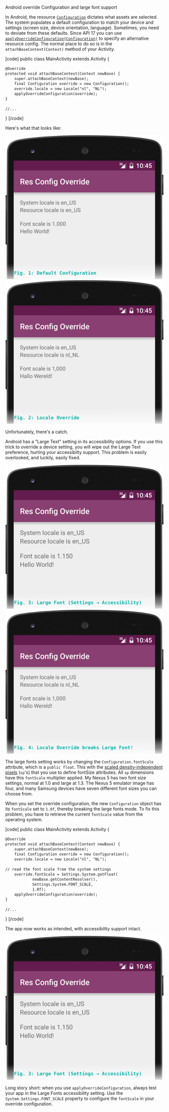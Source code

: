Android override Configuration and large font support

In Android, the resource [`Configuration`][conf] dictates what assets are selected. The system populates a default configuration to match your device and settings (screen size, device orientation, language). Sometimes, you need to deviate from these defaults. Since API 17 you can use [`applyOverrideConfiguration(Configuration)`][aoco] to specify an alternative resource config. The normal place to do so is in the `attachBaseContext(Context)` method of your Activity.

[code]
public class MainActivity extends Activity {

    @Override
    protected void attachBaseContext(Context newBase) {
        super.attachBaseContext(newBase);
        final Configuration override = new Configuration();
        override.locale = new Locale("nl", "NL");
        applyOverrideConfiguration(override);
    }

    //...
}
[/code]

Here's what that looks like:

![Screenshot](final_01_normal_defaultlocale.png "Default configuration")
![Screenshot](final_02_normal_overridelocale.png "Dutch locale override on a device set to English")

Unfortunately, there's a catch.<!--more-->

Android has a "Large Text" setting in its accessibility options. If you use this trick to override a device setting, you will wipe out the Large Text preference, hurting your accessibilty support. This problem is easily overlooked, and luckily, easily fixed.

![Screenshot](final_03_large_defaultlocale.png "Large fonts configuration")
![Screenshot](final_04_large_overridelocale_broken.png "Dutch locale override, unfortunately the large fonts setting is now lost.")

The large fonts setting works by changing the `Configuration.fontScale` attribute, which is a `public float`. This with the [scaled density-independent pixels][dpsp] (`sp`'s) that you use to define fontSize attributes. All `sp` dimensions have this `fontScale` multiplier applied. My Nexus 5 has two font size settings, normal at 1.0 and large at 1.3. The Nexus 5 emulator image has four, and many Samsung devices have seven different font sizes you can choose from.

When you set the override configuration, the new `Configuration` object has its `fontScale` set to `1.0f`, thereby breaking the large fonts mode. To fix this problem, you have to retrieve the current `fontScale` value from the operating system.

[code]
public class MainActivity extends Activity {

    @Override
    protected void attachBaseContext(Context newBase) {
        super.attachBaseContext(newBase);
        final Configuration override = new Configuration();
        override.locale = new Locale("nl", "NL");

	// read the font scale from the system settings
        override.fontScale = Settings.System.getFloat(
                newBase.getContentResolver(),
                Settings.System.FONT_SCALE,
                1.0f);
        applyOverrideConfiguration(override);
    }

    //...
}
[/code]

The app now works as intended, with accessibility support intact.

![Screenshot](final_03_large_defaultlocale.png "Large fonts configuration and locale override now both work.")

Long story short: when you use `applyOverrideConfiguration`, always test your app in the Large Fonts accessibility setting. Use the `System.Settings.FONT_SCALE` property to configure the `fontScale` in your override configuration.

[conf]:http://developer.android.com/reference/android/content/res/Configuration.html
[aoco]:http://developer.android.com/reference/android/view/ContextThemeWrapper.html#applyOverrideConfiguration(android.content.res.Configuration)
[dpsp]:http://developer.android.com/guide/practices/screens_support.html#screen-independence
